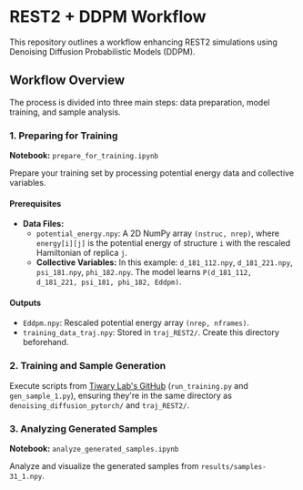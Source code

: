 # REST2 + DDPM Workflow

This repository outlines a workflow enhancing REST2 simulations using Denoising Diffusion Probabilistic Models (DDPM).

## Workflow Overview

The process is divided into three main steps: data preparation, model training, and sample analysis.

### 1. Preparing for Training

**Notebook:** `prepare_for_training.ipynb`

Prepare your training set by processing potential energy data and collective variables.

#### Prerequisites

- **Data Files:**
  - `potential_energy.npy`: A 2D NumPy array `(nstruc, nrep)`, where `energy[i][j]` is the potential energy of structure `i` with the rescaled Hamiltonian of replica `j`.
  - **Collective Variables:** In this example: `d_181_112.npy`, `d_181_221.npy`, `psi_181.npy`, `phi_182.npy`. The model learns `P(d_181_112, d_181_221, psi_181, phi_182, Eddpm)`.

#### Outputs

- `Eddpm.npy`: Rescaled potential energy array `(nrep, nframes)`.
- `training_data_traj.npy`: Stored in `traj_REST2/`. Create this directory beforehand.

### 2. Training and Sample Generation

Execute scripts from [Tiwary Lab's GitHub](https://github.com/tiwarylab/DDPM_REMD) (`run_training.py` and `gen_sample_1.py`), ensuring they're in the same directory as `denoising_diffusion_pytorch/` and `traj_REST2/`.

### 3. Analyzing Generated Samples

**Notebook:** `analyze_generated_samples.ipynb`

Analyze and visualize the generated samples from `results/samples-31_1.npy`.


